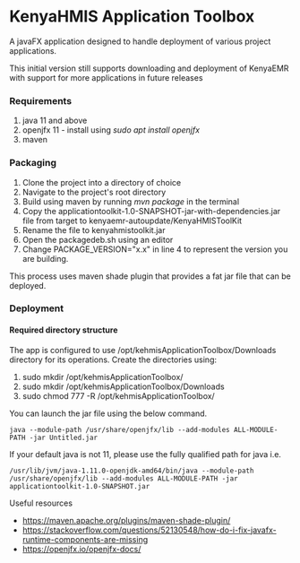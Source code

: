 KenyaHMIS Application Toolbox
=============================
A javaFX application designed to handle deployment of various project applications. 

This initial version still supports downloading and deployment of KenyaEMR with support for more applications in future releases

### Requirements
1. java 11 and above
2. openjfx 11 - install using *sudo apt install openjfx*
3. maven

### Packaging
1. Clone the project into a directory of choice
2. Navigate to the project's root directory
3. Build using maven by running *mvn package* in the terminal
4. Copy the applicationtoolkit-1.0-SNAPSHOT-jar-with-dependencies.jar file from target to kenyaemr-autoupdate/KenyaHMISToolKit 
5. Rename the file to kenyahmistoolkit.jar
6. Open the packagedeb.sh using an editor
7. Change PACKAGE_VERSION="x.x" in line 4 to represent the version you are building. 

This process uses maven shade plugin that provides a fat jar file that can be deployed. 


### Deployment

#### Required directory structure
The app is configured to use /opt/kehmisApplicationToolbox/Downloads directory for its operations. Create the directories using:

1. sudo mkdir /opt/kehmisApplicationToolbox/
2. sudo mkdir /opt/kehmisApplicationToolbox/Downloads
3. sudo chmod 777 -R /opt/kehmisApplicationToolbox/

You can launch the jar file using the below command. 

    java --module-path /usr/share/openjfx/lib --add-modules ALL-MODULE-PATH -jar Untitled.jar

If your default java is not 11, please use the fully qualified path for java i.e. 

    /usr/lib/jvm/java-1.11.0-openjdk-amd64/bin/java --module-path /usr/share/openjfx/lib --add-modules ALL-MODULE-PATH -jar applicationtoolkit-1.0-SNAPSHOT.jar

Useful resources
- https://maven.apache.org/plugins/maven-shade-plugin/
- https://stackoverflow.com/questions/52130548/how-do-i-fix-javafx-runtime-components-are-missing
- https://openjfx.io/openjfx-docs/




